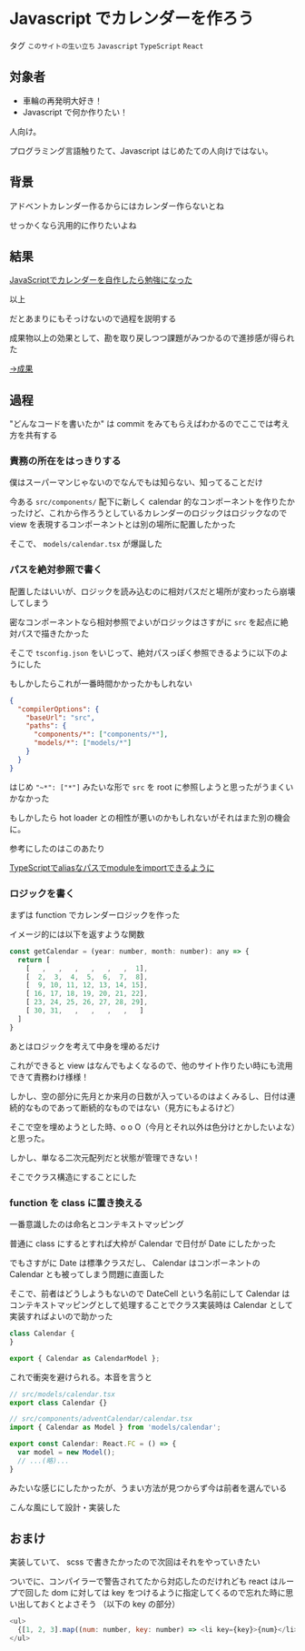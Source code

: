 # Javascript でカレンダーを作ろう

タグ `このサイトの生い立ち` `Javascript` `TypeScript` `React`

## 対象者

* 車輪の再発明大好き！
* Javascript で何か作りたい！

人向け。

プログラミング言語触りたて、Javascript はじめたての人向けではない。

## 背景

アドベントカレンダー作るからにはカレンダー作らないとね

せっかくなら汎用的に作りたいよね

## 結果

[JavaScriptでカレンダーを自作したら勉強になった](https://qiita.com/kan_dai/items/b1850750b883f83b9bee)


以上


だとあまりにもそっけないので過程を説明する

成果物以上の効果として、勘を取り戻しつつ課題がみつかるので進捗感が得られた

[→成果](https://github.com/shimomuh/shimomuh.github.io/pull/2/commits/3e483e1c8ace75af061ee36fb071d0507b01f08a)

## 過程

"どんなコードを書いたか" は commit をみてもらえばわかるのでここでは考え方を共有する

### 責務の所在をはっきりする

僕はスーパーマンじゃないのでなんでもは知らない、知ってることだけ

今ある `src/components/` 配下に新しく calendar 的なコンポーネントを作りたかったけど、これから作ろうとしているカレンダーのロジックはロジックなので view を表現するコンポーネントとは別の場所に配置したかった

そこで、 `models/calendar.tsx` が爆誕した

### パスを絶対参照で書く

配置したはいいが、ロジックを読み込むのに相対パスだと場所が変わったら崩壊してしまう

密なコンポーネントなら相対参照でよいがロジックはさすがに `src` を起点に絶対パスで描きたかった

そこで `tsconfig.json` をいじって、絶対パスっぽく参照できるように以下のようにした

もしかしたらこれが一番時間かかったかもしれない

```json
{
  "compilerOptions": {
    "baseUrl": "src",
    "paths": {
      "components/*": ["components/*"],
      "models/*": ["models/*"]
    }
  }
}
```

はじめ `"~*": ["*"]` みたいな形で `src` を root に参照しようと思ったがうまくいかなかった

もしかしたら hot loader との相性が悪いのかもしれないがそれはまた別の機会に。

参考にしたのはこのあたり

[TypeScriptでaliasなパスでmoduleをimportできるように](https://qiita.com/nju33/items/cf924f7b6bb513bef8a2)

### ロジックを書く

まずは function でカレンダーロジックを作った

イメージ的には以下を返すような関数

```javascript
const getCalendar = (year: number, month: number): any => {
  return [
    [   ,   ,   ,   ,   ,   ,  1],
    [  2,  3,  4,  5,  6,  7,  8],
    [  9, 10, 11, 12, 13, 14, 15],
    [ 16, 17, 18, 19, 20, 21, 22],
    [ 23, 24, 25, 26, 27, 28, 29],
    [ 30, 31,   ,   ,   ,   ,   ]
  ]
}
```

あとはロジックを考えて中身を埋めるだけ

これができると view はなんでもよくなるので、他のサイト作りたい時にも流用できて責務わけ様様！

しかし、空の部分に先月とか来月の日数が入っているのはよくみるし、日付は連続的なものであって断続的なものではない（見方にもよるけど）

そこで空を埋めようとした時、o o O（今月とそれ以外は色分けとかしたいよな）と思った。

しかし、単なる二次元配列だと状態が管理できない！

そこでクラス構造にすることにした

### function を class に置き換える

一番意識したのは命名とコンテキストマッピング

普通に class にするとすれば大枠が Calendar で日付が Date にしたかった

でもさすがに Date は標準クラスだし、 Calendar はコンポーネントの Calendar とも被ってしまう問題に直面した

そこで、前者はどうしようもないので DateCell という名前にして Calendar はコンテキストマッピングとして処理することでクラス実装時は Calendar として実装すればよいので助かった

```javascript
class Calendar {
}

export { Calendar as CalendarModel };
```

これで衝突を避けられる。本音を言うと

```javascript
// src/models/calendar.tsx
export class Calendar {}

// src/components/adventCalendar/calendar.tsx
import { Calendar as Model } from 'models/calendar';

export const Calendar: React.FC = () => {
  var model = new Model();
  // ...(略)...
}

```

みたいな感じにしたかったが、うまい方法が見つからず今は前者を選んでいる

こんな風にして設計・実装した

## おまけ

実装していて、 scss で書きたかったので次回はそれをやっていきたい

ついでに、コンパイラーで警告されてたから対応したのだけれども react はループで回した dom に対しては key をつけるように指定してくるので忘れた時に思い出しておくとよさそう
（以下の key の部分）

```javascript
<ul>
  {[1, 2, 3].map((num: number, key: number) => <li key={key}>{num}</li>)}
</ul>
```
